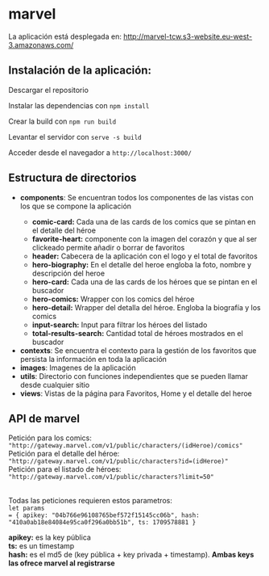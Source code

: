 # marvel

La aplicación está desplegada en:
<a href="http://marvel-tcw.s3-website.eu-west-3.amazonaws.com/">http://marvel-tcw.s3-website.eu-west-3.amazonaws.com/</a>

<h2>Instalación de la aplicación:</h2>

Descargar el repositorio

Instalar las dependencias con
<code>npm install</code>

Crear la build con 
<code>npm run build</code>

Levantar el servidor con
<code>serve -s build</code>

Acceder desde el navegador a
<code>http://localhost:3000/</code>

<h2>Estructura de directorios</h2>

<ul>
<li><b>components</b>: Se encuentran todos los componentes de las vistas con los que se compone la aplicación</li>
  <ul>
    <li><b>comic-card:</b> Cada una de las cards de los comics que se pintan en el detalle del héroe</li>
    <li><b>favorite-heart:</b> componente con la imagen del corazón y que al ser clickeado permite añadir o borrar de favoritos</li>
    <li><b>header:</b> Cabecera de la aplicación con el logo y el total de favoritos</li>
    <li><b>hero-biography:</b> En el detalle del heroe engloba la foto, nombre y descripción del heroe</li>
    <li><b>hero-card:</b> Cada una de las cards de los héroes que se pintan en el buscador</li>
    <li><b>hero-comics:</b> Wrapper con los comics del héroe</li>
    <li><b>hero-detail:</b> Wrapper del detalla del héroe. Engloba la biografía y los comics</li>
    <li><b>input-search:</b> Input para filtrar los héroes del listado</li>
    <li><b>total-results-search:</b> Cantidad total de héroes mostrados en el buscador</li>
  </ul>
<li><b>contexts</b>: Se encuentra el contexto para la gestión de los favoritos que persista la información en toda la aplicación</li>
<li><b>images</b>: Imagenes de la aplicación </li>
<li><b>utils</b>: Directorio con funciones independientes que se pueden llamar desde cualquier sitio</li>
<li><b>views</b>: Vistas de la página para Favoritos, Home y el detalle del heroe</li>
</ul>

<h2>API de marvel</h2>
Petición para los comics: <code>"http://gateway.marvel.com/v1/public/characters/(idHeroe)/comics"</code><br>
Petición para el detalle del héroe: <code>"http://gateway.marvel.com/v1/public/characters?id=(idHeroe)"</code><br>
Petición para el listado de héroes: <code>"http://gateway.marvel.com/v1/public/characters?limit=50"</code><br></br>

Todas las peticiones requieren estos parametros:<br>
<code>let params = {
			apikey: "04b766e96108765bef572f15145cc06b",
			hash: "410a0ab18e84084e95ca0f296a0bb51b",
			ts: 1709578881
		}</code>

  <b>apikey:</b> es la key pública<br>
  <b>ts:</b> es un timestamp <br>
  <b>hash:</b> es el md5 de (key pública + key privada + timestamp). <b>Ambas keys las ofrece marvel al registrarse</b><br>
